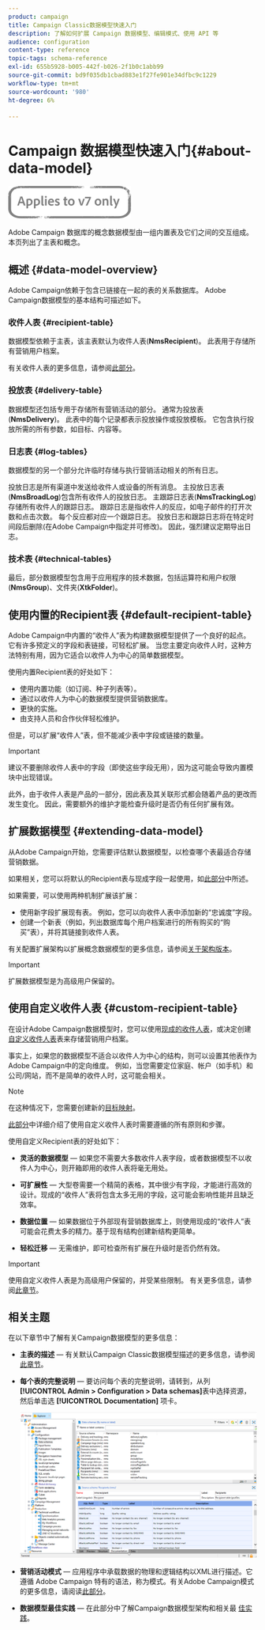 ```yaml
---
product: campaign
title: Campaign Classic数据模型快速入门
description: 了解如何扩展 Campaign 数据模型、编辑模式、使用 API 等
audience: configuration
content-type: reference
topic-tags: schema-reference
exl-id: 655b5928-b005-442f-b026-2f1b0c1abb99
source-git-commit: bd9f035db1cbad883e1f27fe901e34dfbc9c1229
workflow-type: tm+mt
source-wordcount: '980'
ht-degree: 6%

---
```


# Campaign 数据模型快速入门{#about-data-model}

![](../../assets/v7-only.svg)

Adobe Campaign 数据库的概念数据模型由一组内置表及它们之间的交互组成。本页列出了主表和概念。

## 概述 {#data-model-overview}

Adobe Campaign依赖于包含已链接在一起的表的关系数据库。 Adobe Campaign数据模型的基本结构可描述如下。

### 收件人表 {#recipient-table}

数据模型依赖于主表，该主表默认为收件人表(**NmsRecipient**)。 此表用于存储所有营销用户档案。

有关收件人表的更多信息，请参阅[此部分](#default-recipient-table)。

### 投放表 {#delivery-table}

数据模型还包括专用于存储所有营销活动的部分。 通常为投放表(**NmsDelivery**)。 此表中的每个记录都表示投放操作或投放模板。 它包含执行投放所需的所有参数，如目标、内容等。

### 日志表 {#log-tables}

数据模型的另一个部分允许临时存储与执行营销活动相关的所有日志。

投放日志是所有渠道中发送给收件人或设备的所有消息。 主投放日志表(**NmsBroadLog**)包含所有收件人的投放日志。
主跟踪日志表(**NmsTrackingLog**)存储所有收件人的跟踪日志。 跟踪日志是指收件人的反应，如电子邮件的打开次数和点击次数。 每个反应都对应一个跟踪日志。
投放日志和跟踪日志将在特定时间段后删除(在Adobe Campaign中指定并可修改)。 因此，强烈建议定期导出日志。

### 技术表 {#technical-tables}

最后，部分数据模型包含用于应用程序的技术数据，包括运算符和用户权限(**NmsGroup**)、文件夹(**XtkFolder**)。

## 使用内置的Recipient表 {#default-recipient-table}

Adobe Campaign中内置的“收件人”表为构建数据模型提供了一个良好的起点。 它有许多预定义的字段和表链接，可轻松扩展。 当您主要定向收件人时，这种方法特别有用，因为它适合以收件人为中心的简单数据模型。

使用内置Recipient表的好处如下：

* 使用内置功能（如订阅、种子列表等）。
* 通过以收件人为中心的数据模型提供营销数据库。
* 更快的实施。
* 由支持人员和合作伙伴轻松维护。

但是，可以扩展“收件人”表，但不能减少表中字段或链接的数量。

>[!IMPORTANT]
>
>建议不要删除收件人表中的字段（即使这些字段无用），因为这可能会导致内置模块中出现错误。

此外，由于收件人表是产品的一部分，因此表及其关联形式都会随着产品的更改而发生变化。 因此，需要额外的维护才能检查升级时是否仍有任何扩展有效。

## 扩展数据模型 {#extending-data-model}

从Adobe Campaign开始，您需要评估默认数据模型，以检查哪个表最适合存储营销数据。

如果相关，您可以将默认的Recipient表与现成字段一起使用，如[此部分](#default-recipient-table)中所述。

如果需要，可以使用两种机制扩展该扩展：

* 使用新字段扩展现有表。 例如，您可以向收件人表中添加新的“忠诚度”字段。
* 创建一个新表（例如，列出数据库每个用户档案进行的所有购买的“购买”表），并将其链接到收件人表。

有关配置扩展架构以扩展概念数据模型的更多信息，请参阅[关于架构版本](../../configuration/using/about-schema-edition.md)。

>[!IMPORTANT]
>
>扩展数据模型是为高级用户保留的。

## 使用自定义收件人表 {#custom-recipient-table}

在设计Adobe Campaign数据模型时，您可以使用[现成的收件人表](#default-recipient-table)，或决定创建[自定义收件人表](../../configuration/using/about-custom-recipient-table.md)表来存储营销用户档案。

事实上，如果您的数据模型不适合以收件人为中心的结构，则可以设置其他表作为Adobe Campaign中的定向维度。 例如，当您需要定位家庭、帐户（如手机）和公司/网站，而不是简单的收件人时，这可能会相关。

>[!NOTE]
>
>在这种情况下，您需要创建新的[目标映射](../../configuration/using/target-mapping.md)。

[此部分](../../configuration/using/about-custom-recipient-table.md)中详细介绍了使用自定义收件人表时需要遵循的所有原则和步骤。

使用自定义Recipient表的好处如下：

* **灵活的数据模型**  — 如果您不需要大多数收件人表字段，或者数据模型不以收件人为中心，则开箱即用的收件人表将毫无用处。

* **可扩展性**  — 大型卷需要一个精简的表格，其中很少有字段，才能进行高效的设计。现成的“收件人”表将包含太多无用的字段，这可能会影响性能并且缺乏效率。

* **数据位置**  — 如果数据位于外部现有营销数据库上，则使用现成的“收件人”表可能会花费太多的精力。基于现有结构创建新结构更简单。

* **轻松迁移**  — 无需维护，即可检查所有扩展在升级时是否仍然有效。

>[!IMPORTANT]
>
>使用自定义收件人表是为高级用户保留的，并受某些限制。 有关更多信息，请参阅[此章节](../../configuration/using/about-custom-recipient-table.md)。

## 相关主题

在以下章节中了解有关Campaign数据模型的更多信息：

* **主表的描述**  — 有关默认Campaign Classic数据模型描述的更多信息，请参阅 [此章节](../../configuration/using/data-model-description.md)。

* **每个表的完整说明**  — 要访问每个表的完整说明，请转到，从列 **[!UICONTROL Admin > Configuration > Data schemas]**&#x200B;表中选择资源，然后单击选 **[!UICONTROL Documentation]** 项卡。

   ![](assets/data-model_documentation-tab.png)


* **营销活动模式**  — 应用程序中承载数据的物理和逻辑结构以XML进行描述。它遵循 Adobe Campaign 特有的语法，称为模式。有关Adobe Campaign模式的更多信息，请阅读[此部分](../../configuration/using/about-schema-reference.md)。

* **数据模型最佳实践**  — 在此部分中了解Campaign数据模型架构和相关最 [佳实践](../../configuration/using/data-model-best-practices.md#data-model-architecture)。
